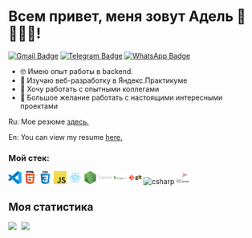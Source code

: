 # Всем привет, меня зовут Адель 👋 👩🏻‍💻! 
[![Gmail Badge](https://img.shields.io/badge/Gmail-D14836?style=flat-square&logo=gmail&logoColor=white)](mailto:adel.shavalieva94@gmail.com)
[![Telegram Badge](https://img.shields.io/badge/-Telegram-0088cc?style=flat-square&logo=Telegram&logoColor=white)](https://t.me/adele_shavalieva)
[![WhatsApp Badge](https://img.shields.io/badge/WhatsApp-25D366?style=flat-square&logo=whatsapp&logoColor=white)](https://api.whatsapp.com/send?phone=79876200187)

<p align='left'>
  
- 🤓 Имею опыт работы в backend.
- 🌱 Изучаю веб-разработку в Яндекс.Практикуме
- 🦉 Хочу работать с опытными коллегами
- 🎯 Большое желание работать с настоящими интересными проектами
</p>
<p align='left'>Ru: Мое резюме <a href='https://drive.google.com/file/d/1G-l96vU5YZ4YooJEEBrCcFDcYFsu59kA/view?usp=sharing' target=_blank><u>здесь</u>.</a></p>
<p align='left'>En: You can view my resume <a href='https://drive.google.com/file/d/1c1_YVpZD8IpA8OJeGA44ZdwYSAyJYxdO/view?usp=sharing' target=_blank><u>here</u>.</a></p>

### Мой стек:

<p>
<img src="https://raw.githubusercontent.com/github/explore/80688e429a7d4ef2fca1e82350fe8e3517d3494d/topics/visual-studio-code/visual-studio-code.png" alt="VS Code" height="26">
<img src="https://raw.githubusercontent.com/github/explore/80688e429a7d4ef2fca1e82350fe8e3517d3494d/topics/html/html.png" alt="HTML" height="26">
<img src="https://raw.githubusercontent.com/github/explore/80688e429a7d4ef2fca1e82350fe8e3517d3494d/topics/css/css.png" alt="CSS" height="26" >
<img src="https://raw.githubusercontent.com/github/explore/80688e429a7d4ef2fca1e82350fe8e3517d3494d/topics/javascript/javascript.png" alt="Javascript" height="26">
<img src="https://raw.githubusercontent.com/github/explore/80688e429a7d4ef2fca1e82350fe8e3517d3494d/topics/react/react.png" alt="React" height="26">
<img src="https://raw.githubusercontent.com/github/explore/80688e429a7d4ef2fca1e82350fe8e3517d3494d/topics/nodejs/nodejs.png" alt="NodeJS" height="26">
<img src="https://raw.githubusercontent.com/github/explore/80688e429a7d4ef2fca1e82350fe8e3517d3494d/topics/express/express.png" alt="Express" height="26">
<img src="https://raw.githubusercontent.com/github/explore/80688e429a7d4ef2fca1e82350fe8e3517d3494d/topics/mongodb/mongodb.png" alt="Express" height="26">
<img src="https://raw.githubusercontent.com/github/explore/80688e429a7d4ef2fca1e82350fe8e3517d3494d/topics/git/git.png" alt="git" height="26">
<img src="https://raw.githubusercontent.com/jmnote/z-icons/master/svg/csharp.svg" alt="csharp" height="26">
<img src="https://github.com/Olivierah/Olivierah/blob/main/images/mssql.svg" alt="MSSQL" height="26"  />
</p>

## Моя статистика
<div>
<a href="https://github-readme-stats.vercel.app/api?username=Adele94&hide=contribs&show_icons=true">
  <img  align="left" height="130" style="margin-right: 10px" src="https://github-readme-stats.vercel.app/api?username=Adele94&hide=contribs&show_icons=true" />
</a>
<a href="https://github-readme-stats.vercel.app/api/top-langs/?username=Adele94&layout=compact">
  <img align="left" height="130" src="https://github-readme-stats.vercel.app/api/top-langs/?username=Adele94&layout=compact" />
</a>
</div>



